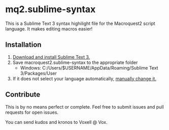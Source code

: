 # mq2.sublime-syntax
This is a Sublime Text 3 syntax highilight file for the Macroquest2 script language. It makes editing macros easier!

## Installation
1. [Download and install Sublime Text 3.](https://www.sublimetext.com/)
2. Save macroquest2.sublime-syntax to the appropriate folder
    * Windows: C:/Users/$USERNAME/AppData/Roaming/Sublime Text 3/Packages/User
3. If it does not select your language automatically, [manually change it.](https://superuser.com/questions/622456/set-current-language-without-saving-file-in-sublime-text)

## Contribute
This is by no means perfect or complete. Feel free to submit issues and pull requests for open issues.

You can send kudos and kronos to Voxell @ Vox.

